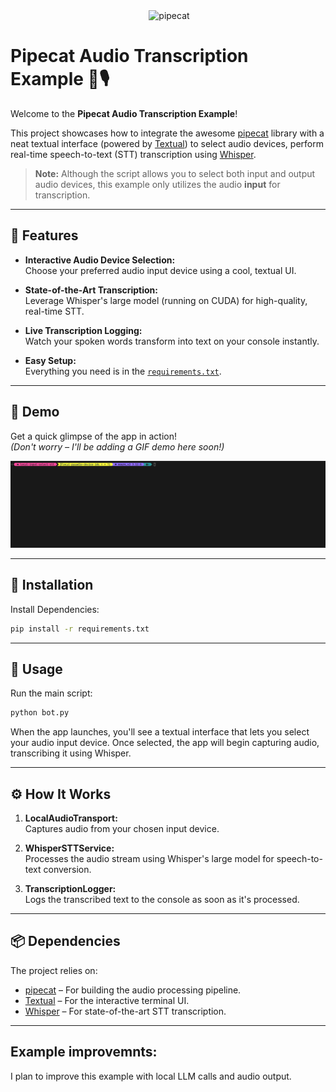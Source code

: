 <div align="center">
 <img alt="pipecat" width="300px" height="auto" src="image.png">
</div>

# Pipecat Audio Transcription Example 🚀🎙️

Welcome to the **Pipecat Audio Transcription Example**! 

This project showcases how to integrate the awesome [pipecat](https://github.com/pipecat-ai/pipecat) library with a neat textual interface (powered by [Textual](https://github.com/Textualize/textual)) to select audio devices, perform real-time speech-to-text (STT) transcription using [Whisper](https://github.com/openai/whisper).

> **Note:** Although the script allows you to select both input and output audio devices, this example only utilizes the audio **input** for transcription.

---

## 🎉 Features

- **Interactive Audio Device Selection:**  
  Choose your preferred audio input device using a cool, textual UI.
  
- **State-of-the-Art Transcription:**  
  Leverage Whisper's large model (running on CUDA) for high-quality, real-time STT.
  
- **Live Transcription Logging:**  
  Watch your spoken words transform into text on your console instantly.
  
- **Easy Setup:**  
  Everything you need is in the [`requirements.txt`](./requirements.txt).

---

## 🎥 Demo

Get a quick glimpse of the app in action!  
*(Don't worry – I'll be adding a GIF demo here soon!)*

![Demo GIF](demo.gif)

---

## 🔧 Installation


Install Dependencies:

```bash
pip install -r requirements.txt
```


---

## 🚀 Usage

Run the main script:

```bash
python bot.py
```

When the app launches, you'll see a textual interface that lets you select your audio input device. Once selected, the app will begin capturing audio, transcribing it using Whisper.

---

## ⚙️ How It Works


1. **LocalAudioTransport:**  
   Captures audio from your chosen input device.
   
2. **WhisperSTTService:**  
   Processes the audio stream using Whisper's large model for speech-to-text conversion.
   
3. **TranscriptionLogger:**  
   Logs the transcribed text to the console as soon as it's processed.


---

## 📦 Dependencies

The project relies on:

- [pipecat](https://github.com/yourusername/pipecat) – For building the audio processing pipeline.
- [Textual](https://github.com/Textualize/textual) – For the interactive terminal UI.
- [Whisper](https://github.com/openai/whisper) – For state-of-the-art STT transcription.

---

## Example improvemnts:

I plan to improve this example with local LLM calls and audio output.
